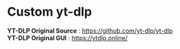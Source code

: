 # Custom yt-dlp
**YT-DLP Original Source** : https://github.com/yt-dlp/yt-dlp  
**YT-DLP Original GUI** : https://ytdlp.online/

